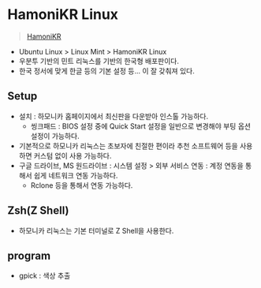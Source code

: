 # HamoniKR Linux
> [HamoniKR](https://hamonikr.org)
- Ubuntu Linux > Linux Mint > HamoniKR Linux
- 우분투 기반의 민트 리눅스를 기반의 한국형 배포판이다.
- 한국 정서에 맞게 한글 등의 기본 설정 등... 이 잘 갖춰져 있다.

## Setup
- 설치 : 하모니카 홈페이지에서 최신판을 다운받아 인스톨 가능하다.
    - 씽크패드 : BIOS 설정 중에 Quick Start 설정을 일반으로 변경해야 부팅 옵션 설정이 가능하다.
- 기본적으로 하모니카 리눅스는 초보자에 친절한 편이라 추천 소프트웨어 등을 사용하면 커스텀 없이 사용 가능하다.
- 구글 드라이브, MS 원드라이브 : 시스템 설정 > 외부 서비스 연동 : 계정 연동을 통해서 쉽게 네트워크 연동 가능하다.
    - Rclone 등을 통해서 연동 가능하다.

## Zsh(Z Shell)
- 하모니카 리눅스는 기본 터미널로 Z Shell을 사용한다.

## program
- gpick : 색상 추출